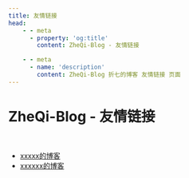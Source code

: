 ```yaml
---
title: 友情链接
head:
    - - meta
      - property: 'og:title'
        content: ZheQi-Blog - 友情链接

    - - meta
      - name: 'description'
        content: ZheQi-Blog 折七的博客 友情链接 页面
---
```


# ZheQi-Blog - 友情链接

<br />

- [xxxxx的博客](https://www.baidu.com)
- [xxxxxx的博客](https://www.baidu.com)